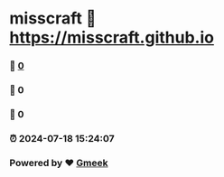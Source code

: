 # misscraft :link: https://misscraft.github.io 
### :page_facing_up: [0](https://misscraft.github.io/tag.html) 
### :speech_balloon: 0 
### :hibiscus: 0 
### :alarm_clock: 2024-07-18 15:24:07 
### Powered by :heart: [Gmeek](https://github.com/Meekdai/Gmeek)
